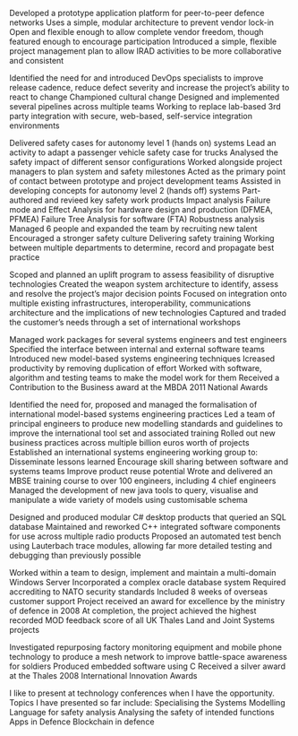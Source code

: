 Developed a prototype application platform for peer-to-peer defence networks
  Uses a simple, modular architecture to prevent vendor lock-in
  Open and flexible enough to allow complete vendor freedom, though featured enough to encourage participation
Introduced a simple, flexible project management plan to allow IRAD activities to be more collaborative and consistent

Identified the need for and introduced DevOps specialists to improve release cadence, reduce defect severity and increase the project’s ability to react to change
  Championed cultural change
  Designed and implemented several pipelines across multiple teams
  Working to replace lab-based 3rd party integration with secure, web-based, self-service integration environments

Delivered safety cases for autonomy level 1 (hands on) systems
  Lead an activity to adapt a passenger vehicle safety case for trucks
  Analysed the safety impact of different sensor configurations
  Worked alongside project managers to plan system and safety milestones
  Acted as the primary point of contact between prototype and project development teams
Assisted in developing concepts for autonomy level 2 (hands off) systems
Part-authored and revieed key safety work products
  Impact analysis
  Failure mode and Effect Analysis for hardware design and production (DFMEA, PFMEA)
  Failure Tree Analysis for software (FTA)
  Robustness analysis
Managed 6 people and expanded the team by recruiting new talent
Encouraged a stronger safety culture
  Delivering safety training
  Working between multiple departments to determine, record and propagate best practice

Scoped and planned an uplift program to assess feasibility of disruptive technologies
Created the weapon system architecture to identify, assess and resolve the project’s major decision points
  Focused on integration onto multiple existing infrastructures, interoperability, communications architecture and the implications of new technologies
Captured and traded the customer’s needs through a set of international workshops

Managed work packages for several systems engineers and test engineers
Specified the interface between internal and external software teams
Introduced new model-based systems engineering techniques
  Icreased productivity by removing duplication of effort
  Worked with software, algorithm and testing teams to make the model work for them
Received a Contribution to the Business award at the MBDA 2011 National Awards

Identified the need for, proposed and managed the formalisation of international model-based systems engineering practices
  Led a team of principal engineers to produce new modelling standards and guidelines to improve the international tool set and associated training
  Rolled out new business practices across multiple billion euros worth of projects
Established an international systems engineering working group to:
  Disseminate lessons learned
  Encourage skill sharing between software and systems teams
  Improve product reuse potential
Wrote and delivered an MBSE training course to over 100 engineers, including 4 chief engineers
Managed the development of new java tools to query, visualise and manipulate a wide variety of models using customisable schema

Designed and produced modular C# desktop products that queried an SQL database
Maintained and reworked C++ integrated software components for use across multiple radio products
Proposed an automated test bench using Lauterbach trace modules, allowing far more detailed testing and debugging than previously possible

Worked within a team to design, implement and maintain a multi-domain Windows Server
  Incorporated a complex oracle database system
  Required accrediting to NATO security standards
  Included 8 weeks of overseas customer support
  Project received an award for excellence by the ministry of defence in 2008
  At completion, the project achieved the highest recorded MOD feedback score of all UK Thales Land and Joint Systems projects

Investigated repurposing factory monitoring equipment and mobile phone technology to produce a mesh network to improve battle-space awareness for soldiers
Produced embedded software using C
Received a silver award at the Thales 2008 International Innovation Awards

I like to present at technology conferences when I have the opportunity. Topics I have presented so far include:
  Specialising the Systems Modelling Language for safety analysis
  Analysing the safety of intended functions
  Apps in Defence
  Blockchain in defence